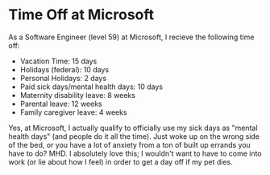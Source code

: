 # Time Off at Microsoft

As a Software Engineer (level 59) at Microsoft, I recieve the following
time off:

- Vacation Time: 15 days
- Holidays (federal): 10 days
- Personal Holidays: 2 days
- Paid sick days/mental health days: 10 days
- Maternity disability leave: 8 weeks
- Parental leave: 12 weeks
- Family caregiver leave: 4 weeks

Yes, at Microsoft, I actually qualify to officially use my sick days as
"mental health days" (and people do it all the time). Just woke up on
the wrong side of the bed, or you have a lot of anxiety from a ton of
built up errands you have to do? MHD. I absolutely love this; I wouldn't
want to have to come into work (or lie about how I feel) in order to get
a day off if my pet dies.

